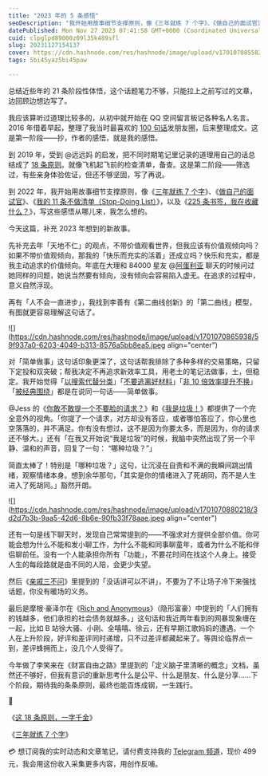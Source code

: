 ```yaml
---
title: "2023 年的 5 条感悟"
seoDescription: "我开始用故事细节支撑原则，像《三年就练 7 个字》、《做自己的面试官》、《我的 11 条不做清单（Stop-Doing List）》，以及《225 条书签，我在收藏什么？》，写这些感悟从哪儿来，我怎么想的。"
datePublished: Mon Nov 27 2023 07:41:58 GMT+0000 (Coordinated Universal Time)
cuid: clpglpd89000z09l35k489sfl
slug: 20231127154137
cover: https://cdn.hashnode.com/res/hashnode/image/upload/v1701070855829/70d6bab8-9aca-488d-9c21-8eec9c9eea98.jpeg
tags: 5bi45yaz5bi45paw

---
```


总结近些年的 21 条阶段性体悟，这个话题笔力不够，只能拉上之前写过的文章，边回顾边想边写了。

我应该算听过道理比较多的，从初中就开始在 QQ 空间留言板记各种名人名言。2016 年借着早起，整理了我当时最喜欢的 [100 句话](https://mp.weixin.qq.com/s?__biz=MzI3MzU5MDA1OQ==&mid=2247484453&idx=1&sn=d7f91b9fa1fc36df9126c8fa41faebd0&chksm=eb21b661dc563f77bfbb8dfa30d79c564b229259b3f1dc7c203c4bdf59cc5516a156a3ecbf96#rd)发朋友圈，后来整理成文。这是第一阶段——抄，作者的感悟，就是我的感悟。

到 2019 年，受到 @远远妈 的启发，把不同时期笔记里记录的道理用自己的话总结成了 [18 条原则](https://mp.weixin.qq.com/s?__biz=MzI3MzU5MDA1OQ==&mid=2247485814&idx=1&sn=6e13121db9ae8e2a7a48ffcb4057832c&chksm=eb21bb32dc56322462ba1e47a4dc5f558dad9b854597a554b0bda8c5bcf1b7b55b5dccc8cf36&scene=21#wechat_redirect)。就像飞机起飞前的检查清单，备查。这是第二阶段——筛选过，有些亲身体验佐证，但还不够坚固，写了再说。

到 2022 年，我开始用故事细节支撑原则，像《[三年就练 7 个字](https://mp.weixin.qq.com/s?__biz=MzI3MzU5MDA1OQ==&mid=2247487257&idx=1&sn=57eccdc0a439287b688cfa57fc7ee329&chksm=eb21bd5ddc56344bb9b09b0c3f9e6577147bea35da0b4fca961586990933cf995008ce69eb1f#rd)》、《[做自己的面试官](https://mp.weixin.qq.com/s?__biz=MzI3MzU5MDA1OQ==&mid=2247487273&idx=1&sn=0a1d5888663087a5ac4b9881c887d1fb&chksm=eb21bd6ddc56347ba6132b799ee7cee01d649b28384103b46dedf355105f30814feb1d6634da&token=2108410770&lang=zh_CN#rd)》、《[我的 11 条不做清单（Stop-Doing List）](https://mp.weixin.qq.com/s?__biz=MzI3MzU5MDA1OQ==&mid=2247487857&idx=1&sn=cde3084722f395999f37134bcae4308c&chksm=eb21a335dc562a235a982b153c1763df7fa609d9fc3fd098eeb6d31162d0608f06c5035e3a07#rd)》，以及《[225 条书签，我在收藏什么？](https://mp.weixin.qq.com/s?__biz=MzI3MzU5MDA1OQ==&mid=2247488205&idx=1&sn=1a1d81af6647301a33be0d126235ad92&chksm=eb21a089dc56299fc9a6e9ea7e25b7b2bea05968abe5b183b5fc72a54416ee07a8cbd3f14202&token=2108410770&lang=zh_CN#rd)》，写这些感悟从哪儿来，我怎么想的。

今天这篇，补充 2023 年想到的新故事。

先补充去年「天地不仁」的观点，不带价值观看世界，但我应该有价值观倾向吗？如果不带价值观倾向，那我的「快乐而充实的活着」还成立吗？快乐和充实，都是我主动追求的价值倾向。年底在大理和 84000 星友 @[阿蛋利亚](https://weibo.com/u/2269632995) 聊天的时候问过她同样的问题，她说当然要有倾向，没有倾向会容易陷入虚无。在追求的过程中，意义自然浮现。

再有「人不会一直进步」，我找到李善有《第二曲线创新》的「第二曲线」模型，有图就更容易理解这句话了。

![](https://cdn.hashnode.com/res/hashnode/image/upload/v1701070865938/59f937a0-6203-4049-b313-8576a5bb8ea5.jpeg align="center")

对「简单做事」这句话印象更深了，这句话帮我排除了多种多样的交易策略，只留下定投和双突破；帮我决定不再追求新效率工具，用老土的笔记法做事，土，但稳定。我开始觉得「[以搜索代替分类](https://mp.weixin.qq.com/s?__biz=MzI3MzU5MDA1OQ==&mid=2247487857&idx=1&sn=cde3084722f395999f37134bcae4308c&chksm=eb21a335dc562a235a982b153c1763df7fa609d9fc3fd098eeb6d31162d0608f06c5035e3a07#rd)」「[不要逃离好材料](https://mp.weixin.qq.com/s?__biz=MzI3MzU5MDA1OQ==&mid=2247487874&idx=1&sn=3cb42dc37146206128846855d88946aa&chksm=eb21a3c6dc562ad034c55a1ddb0fa605a7bc6db11a801d1a05ef7d74a9b66cac367f6968048d#rd)」「[非 10 倍效率提升不换](https://mp.weixin.qq.com/s?__biz=MzI3MzU5MDA1OQ==&mid=2247487924&idx=1&sn=9a95f510ab113194c52669d1ebba2d63&chksm=eb21a3f0dc562ae6ef1ea79c0dff46863e60729c5f22cbee53295522d6c2a2cbc96575c24320#rd)」「[被经典围绕](https://mp.weixin.qq.com/s?__biz=MzI3MzU5MDA1OQ==&mid=2247488178&idx=1&sn=d5ad38c62fb4ef8ae1fdb203fba42ec9&chksm=eb21a0f6dc5629e07fdbad537143fcc0a4b7c3d1d804ec6085a3c2abadbd7ea04bf4ed495127&scene=132&exptype=timeline_recommend_article_extendread_samebiz#wechat_redirect)」都是在说同一句话——简单做事。

@Jess 的《[你敢不敢提一个不要脸的请求？](https://mp.weixin.qq.com/s/-ejjk1rk1c5bKFw6Olzcbg)》和《[我是垃圾！](https://mp.weixin.qq.com/s/Sz5J-uMdXalhY7wFQn9UWQ)》都提供了一个完全意外的视角。「你提了一个请求，对方却没有答应，或者哪怕答应了，你心里也空落落的，并不满足。你有没有想过，这不是因为你要太多，而是因为，你的请求还不够大。」还有「在我又开始说“我是垃圾”的时候，我脑中突然出现了另一个平静、温和的声音，回复了一句： “哪种垃圾？”」

简直太棒了！特别是「哪种垃圾？」这句，让沉浸在自责和不满的我瞬间跳出情绪，观察情绪本身。想到余华那句，「其实是你的情绪进入了死胡同，而不是人生进入了死胡同。」豁然开朗。

![](https://cdn.hashnode.com/res/hashnode/image/upload/v1701070880218/3d2d7b3b-9aa5-42d6-8b6e-90fb33f78aae.jpeg align="center")

还有一句是线下聊天时，发现自己常常提到的——不强求对方提供全部价值。你可能会想为什么不能和发小聊工作，为什么不能和同事聊童年，或者为什么不能和伴侣聊前任。没有一个人能承担你所有「功能」，不要花时间在找这个人身上。接受人生的每段路就是由不同的人陪，会更少失望。

然后《[亲戚三不问](https://mp.weixin.qq.com/s?__biz=MzI3MzU5MDA1OQ==&mid=2247487583&idx=1&sn=8441491d30c581ab252239af350027d6&chksm=eb21a21bdc562b0db927ab316795ff05365f3860b787dfae7e6eaba284ba2a58f3e52b4db9c7&token=2108410770&lang=zh_CN#rd)》里提到的「没话讲可以不讲」，不要为了不让场子冷下来强找话题，你没有暖场的义务。

最后是摩根·豪泽尔在《[Rich and Anonymous](https://collabfund.com/blog/rich-and-anonymous/)》（隐形富豪）中提到的「人们拥有的钱越多，他们承担的社会债务就越多。」这句话和我近两年看到的网暴现象缠在一起，比如 B 站徐大骚、小刚、全嘻嘻、徐云，还有早期江歌妈妈的遭遇。一个人在上升阶段，好评和差评同时递增，只不过差评都藏起来了。等舆论临界点一到，差评蜂拥而上，没几个人受得了。

今年做了李笑来在《财富自由之路》里提到的「定义脑子里清晰的概念」文档，虽然还不够好，但我有意识的重新思考什么是公平、什么是朋友、什么是分享……下个阶段，期待我的条条原则，最终也能百炼成钢，一生践行。

🔗

《[这 18 条原则，一字千金](https://mp.weixin.qq.com/s?__biz=MzI3MzU5MDA1OQ==&mid=2247485814&idx=1&sn=6e13121db9ae8e2a7a48ffcb4057832c&chksm=eb21bb32dc56322462ba1e47a4dc5f558dad9b854597a554b0bda8c5bcf1b7b55b5dccc8cf36&scene=21#wechat_redirect)》

《[三年就练 7 个字](https://mp.weixin.qq.com/s?__biz=MzI3MzU5MDA1OQ==&mid=2247487257&idx=1&sn=57eccdc0a439287b688cfa57fc7ee329&chksm=eb21bd5ddc56344bb9b09b0c3f9e6577147bea35da0b4fca961586990933cf995008ce69eb1f#rd)》

💳 想订阅我的实时动态和文章笔记，请付费支持我的 [Telegram 频道](https://mp.weixin.qq.com/s/A_yK10ktL8Nl7RzsnGwzEg)，现价 499 元，我会用这份收入采集更多内容，用创作反哺。